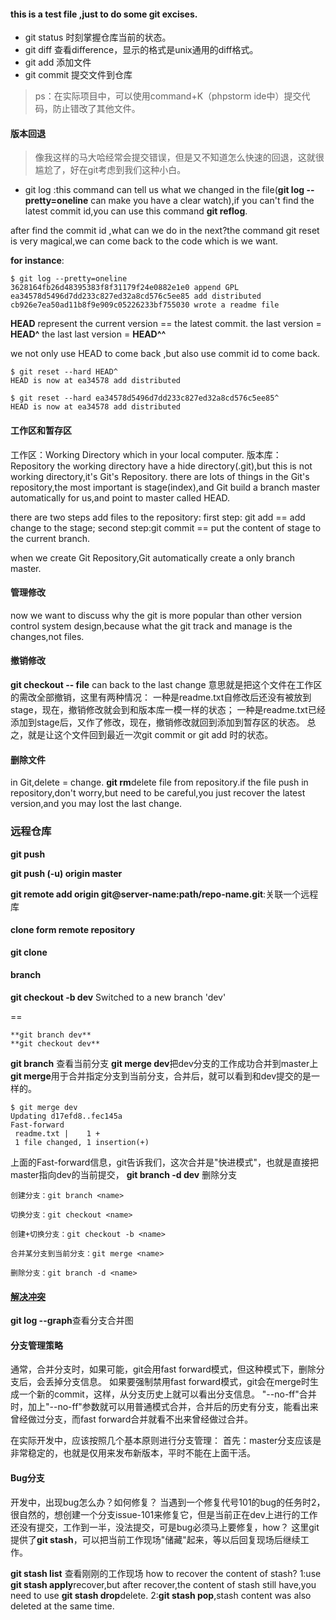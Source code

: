 #### this is a test file ,just to do some git excises.
- git status
时刻掌握仓库当前的状态。
- git diff
查看difference，显示的格式是unix通用的diff格式。
- git add 添加文件
- git commit 提交文件到仓库
> ps：在实际项目中，可以使用command+K（phpstorm ide中）提交代码，防止错改了其他文件。

#### **版本回退**
> 像我这样的马大哈经常会提交错误，但是又不知道怎么快速的回退，这就很尴尬了，好在git考虑到我们这种小白。

- git log :this command can tell us what we changed in the file(**git log --pretty=oneline** can make you have a clear watch),if you can't find the latest commit id,you can use this command **git reflog**.

after find the commit id ,what can we do in the next?the command git reset is very magical,we can come back to the code which is we want.

**for instance**:
```
$ git log --pretty=oneline
3628164fb26d48395383f8f31179f24e0882e1e0 append GPL
ea34578d5496d7dd233c827ed32a8cd576c5ee85 add distributed
cb926e7ea50ad11b8f9e909c05226233bf755030 wrote a readme file
```

**HEAD** represent the current version == the latest commit.
the last version = **HEAD^**
the last last version = **HEAD^^**

we not only use HEAD to come back ,but also use commit id to come back.
```
$ git reset --hard HEAD^
HEAD is now at ea34578 add distributed
```
```
$ git reset --hard ea34578d5496d7dd233c827ed32a8cd576c5ee85^
HEAD is now at ea34578 add distributed
```

#### 工作区和暂存区
工作区：Working Directory
which in your local computer. 
版本库：Repository
the working directory have a hide directory(.git),but this is not working directory,it's Git's Repository.
there are lots of things in the Git's repository,the most important is stage(index),and Git build a branch master automatically for us,and point to master called HEAD.

there are two steps add files to the repository:
first step: git add == add change to the stage;
second step:git commit == put the content of stage to the current branch.

when we create Git Repository,Git automatically create a only branch master.

#### 管理修改
now we want to discuss why the git is more popular than other version control system design,because what the git track and manage is the changes,not files.

#### 撤销修改
**git checkout -- file** can back to the last change
意思就是把这个文件在工作区的需改全部撤销，这里有两种情况：
一种是readme.txt自修改后还没有被放到stage，现在，撤销修改就会到和版本库一模一样的状态；
一种是readme.txt已经添加到stage后，又作了修改，现在，撤销修改就回到添加到暂存区的状态。
总之，就是让这个文件回到最近一次git commit or git add 时的状态。

#### 删除文件
in Git,delete = change.
**git rm**delete file from repository.if the file push in repository,don't worry,but need to be careful,you just recover the latest version,and you may lost the last change.

### 远程仓库
**git push**

**git push (-u) origin master**

**git remote add origin git@server-name:path/repo-name.git**:关联一个远程库

#### clone form remote repository
**git clone**

#### branch 
**git checkout -b dev** Switched to a new branch 'dev'

==
```
**git branch dev** 
**git checkout dev**
```
**git branch** 查看当前分支
**git merge dev**把dev分支的工作成功合并到master上
**git merge**用于合并指定分支到当前分支，合并后，就可以看到和dev提交的是一样的。
```
$ git merge dev
Updating d17efd8..fec145a
Fast-forward
 readme.txt |    1 +
 1 file changed, 1 insertion(+)
```
上面的Fast-forward信息，git告诉我们，这次合并是"快进模式"，也就是直接把master指向dev的当前提交，
**git branch -d dev** 删除分支
```
创建分支：git branch <name>

切换分支：git checkout <name>

创建+切换分支：git checkout -b <name>

合并某分支到当前分支：git merge <name>

删除分支：git branch -d <name>
```

#### [解决冲突](https://www.liaoxuefeng.com/wiki/0013739516305929606dd18361248578c67b8067c8c017b000/001375840202368c74be33fbd884e71b570f2cc3c0d1dcf000)
**git log --graph**查看分支合并图

#### 分支管理策略
通常，合并分支时，如果可能，git会用fast forward模式，但这种模式下，删除分支后，会丢掉分支信息。
如果要强制禁用fast forward模式，git会在merge时生成一个新的commit，这样，从分支历史上就可以看出分支信息。
"--no-ff"合并时，加上"--no-ff"参数就可以用普通模式合并，合并后的历史有分支，能看出来曾经做过分支，而fast forward合并就看不出来曾经做过合并。

在实际开发中，应该按照几个基本原则进行分支管理：
首先：master分支应该是非常稳定的，也就是仅用来发布新版本，平时不能在上面干活。

#### Bug分支
开发中，出现bug怎么办？如何修复？
当遇到一个修复代号101的bug的任务时2，很自然的，想创建一个分支issue-101来修复它，但是当前正在dev上进行的工作还没有提交，工作到一半，没法提交，可是bug必须马上要修复，how？
这里git提供了**git stash**，可以把当前工作现场"储藏"起来，等以后回复现场后继续工作。

**git stash list** 查看刚刚的工作现场
how to recover the content of stash?
1:use **git stash apply**recover,but after recover,the content of stash still have,you need to use **git stash drop**delete.
2:**git stash pop**,stash content was also deleted at the same time.
